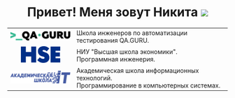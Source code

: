 <h1 align="center">Привет! Меня зовут Никита
<img src="https://github.com/blackcater/blackcater/raw/main/images/Hi.gif" height="32"/></h1>

 <table width="100%" cellspacing="0" cellpadding="5">
    <tr>
        <td width="30%" align="center"><img style="width:150px" src="img/qaGuru.svg"></td>
        <td >Школа инженеров по автоматизации тестирования QA.GURU.</td>
    </tr>
    <tr>
        <td width="30%" align="center">
            <a href="https://perm.hse.ru/"><img style="width:90px" src="/img/01_Abbreviation_ENG_PANTONE.svg"></a>
        </td>
        <td>
            НИУ "Высшая школа экономики".
            <br>Программная инженерия.
        </td>
    </tr>
    <tr>
        <td width="30%" align="center">
            <a href="https://itcollege59.ru/"><img style="width:150px" src="/img/itCollege59.svg"></a>
        </td>
        <td>
            Академическая школа информационных технологий.
            <br>Программирование в компьютерных системах.
        </td>
    </tr>
</table>

